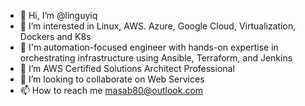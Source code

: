 - 👋 Hi, I’m @linguyiq
- 👀 I’m interested in Linux, AWS. Azure, Google Cloud, Virtualization, Dockers and K8s
- 🤯 I'm automation-focused engineer with hands-on expertise in orchestrating infrastructure using Ansible, Terraform, and Jenkins
- 🌱 I’m AWS Certified Solutions Architect Professional
- 💞️ I’m looking to collaborate on Web Services
- 📫 How to reach me masab80@outlook.com 

<!---
linguyiq/linguyiq is a ✨ special ✨ repository because its `README.md` (this file) appears on your GitHub profile.
You can click the Preview link to take a look at your changes.
--->
